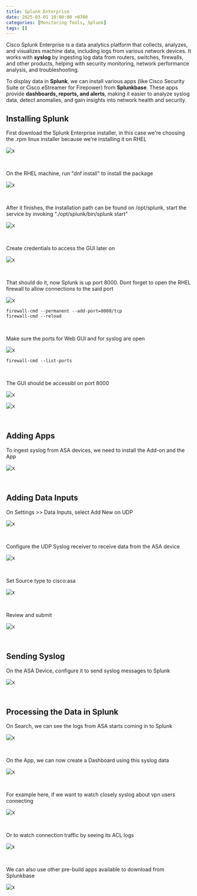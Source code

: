 ```yaml
---
title: Splunk Enterprise
date: 2025-03-01 10:00:00 +0700
categories: [Monitoring Tools, Splunk]
tags: []
---
```


Cisco Splunk Enterprise is a data analytics platform that collects, analyzes, and visualizes machine data, including logs from various network devices. It works with **syslog** by ingesting log data from routers, switches, firewalls, and other products, helping with security monitoring, network performance analysis, and troubleshooting.

To display data in **Splunk**, we can install various apps (like Cisco Security Suite or Cisco eStreamer for Firepower) from **Splunkbase**. These apps provide **dashboards, reports, and alerts**, making it easier to analyze syslog data, detect anomalies, and gain insights into network health and security.


## Installing Splunk

First download the Splunk Enterprise installer, in this case we're choosing the .rpm linux installer because we're installing it on RHEL

![x](/static/2025-03-01-splunk/01.png)

<br>

On the RHEL machine, run "dnf install" to install the package

![x](/static/2025-03-01-splunk/02.png)

<br>

After it finishes, the installation path can be found on /opt/splunk, start the service by invoking "./opt/splunk/bin/splunk start"

![x](/static/2025-03-01-splunk/03.png)

<br>

Create credentials to access the GUI later on

![x](/static/2025-03-01-splunk/04.png)

<br>

That should do it, now Splunk is up port 8000. Dont forget to open the RHEL firewall to allow connections to the said port

![x](/static/2025-03-01-splunk/05.png)

```
firewall-cmd --permanent --add-port=8000/tcp
firewall-cmd --reload
```

<br>

Make sure the ports for Web GUI and for syslog are open

![x](/static/2025-03-01-splunk/05a.png)

```
firewall-cmd --list-ports
```

<br>

The GUI should be accessibl on port 8000

![x](/static/2025-03-01-splunk/06.png)

![x](/static/2025-03-01-splunk/07.png)

<br>

## Adding Apps

To ingest syslog from ASA devices, we need to install the Add-on and the App

![x](/static/2025-03-01-splunk/08.png)

<br>

## Adding Data Inputs

On Settings >> Data Inputs, select Add New on UDP

![x](/static/2025-03-01-splunk/09.png)

<br>

Configure the UDP Syslog receiver to receive data from the ASA device

![x](/static/2025-03-01-splunk/10.png)

<br>

Set Source type to cisco:asa

![x](/static/2025-03-01-splunk/11.png)

<br>

Review and submit

![x](/static/2025-03-01-splunk/12.png)

<br>

## Sending Syslog

On the ASA Device, configure it to send syslog messages to Splunk

![x](/static/2025-03-01-splunk/13.png)

<br>

## Processing the Data in Splunk

On Search, we can see the logs from ASA starts coming in to Splunk

![x](/static/2025-03-01-splunk/14.png)

<br>

On the App, we can now create a Dashboard using this syslog data

![x](/static/2025-03-01-splunk/15.png)

<br>

For example here, if we want to watch closely syslog about vpn users connecting

![x](/static/2025-03-01-splunk/16.png)

<br>

Or to watch connection traffic by seeing its ACL logs

![x](/static/2025-03-01-splunk/17.png)

<br>

We can also use other pre-build apps available to download from Splunkbase

![x](/static/2025-03-01-splunk/18.png)

<br>